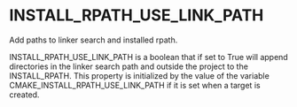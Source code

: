   

# INSTALL_RPATH_USE_LINK_PATH  
Add paths to linker search and installed rpath.  

INSTALL_RPATH_USE_LINK_PATH is a boolean that if set to True will
append directories in the linker search path and outside the project
to the INSTALL_RPATH.  This property is initialized by the value of
the variable CMAKE_INSTALL_RPATH_USE_LINK_PATH if it is set when a
target is created.  

